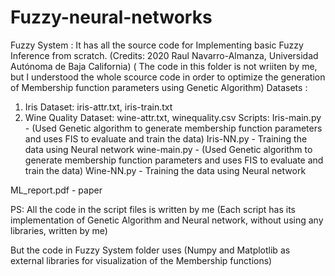 # Fuzzy-neural-networks

Fuzzy System : It has all the source code for Implementing basic Fuzzy Inference from scratch. (Credits: 2020 Raul Navarro-Almanza, Universidad Autónoma de Baja California)
( The code in this folder is not wriiten by me, but I understood the whole scource code in order to optimize the generation of Membership function parameters using Genetic Algorithm)
Datasets :
1. Iris Dataset: iris-attr.txt, iris-train.txt
2. Wine Quality Dataset: wine-attr.txt, winequality.csv 
Scripts:
Iris-main.py - (Used Genetic algorithm to generate membership function parameters and uses FIS to evaluate and train the data)
Iris-NN.py - Training the data using Neural network
wine-main.py - (Used Genetic algorithm to generate membership function parameters and uses FIS to evaluate and train the data)
Wine-NN.py - Training the data using Neural network

ML_report.pdf - paper 


PS: All the code in the script files is written by me (Each script has its implementation of Genetic Algorithm and Neural network, without using any libraries, written by me)

But the code in Fuzzy System folder uses (Numpy and Matplotlib as external libraries for visualization of the Membership functions)
